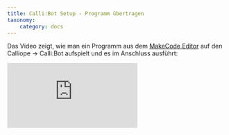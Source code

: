 ```yaml
---
title: Calli:Bot Setup - Programm übertragen
taxonomy:
    category: docs
---
```


Das Video zeigt, wie man ein Programm aus dem [MakeCode Editor](https://makecode.calliope.cc/) auf den Calliope -> Calli:Bot aufspielt und es im Anschluss ausführt:

<div class='video-container-wrapper'><div class='video-container'><iframe src='https://www.youtube.com/embed/x6QGRU9Kvtw'  frameborder='0' allowfullscreen></iframe></div></div>

